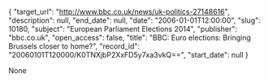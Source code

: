 {
  "target_url": "http://www.bbc.co.uk/news/uk-politics-27148616", 
  "description": null, 
  "end_date": null, 
  "date": "2006-01-01T12:00:00", 
  "slug": 10180, 
  "subject": "European Parliament Elections 2014", 
  "publisher": "bbc.co.uk", 
  "open_access": false, 
  "title": "BBC:  Euro elections: Bringing Brussels closer to home?", 
  "record_id": "20060101T120000/K0TNXjbP2XxFD5y7xa3vkQ==", 
  "start_date": null
}

None